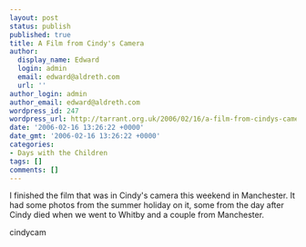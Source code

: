 ```yaml
---
layout: post
status: publish
published: true
title: A Film from Cindy's Camera
author:
  display_name: Edward
  login: admin
  email: edward@aldreth.com
  url: ''
author_login: admin
author_email: edward@aldreth.com
wordpress_id: 247
wordpress_url: http://tarrant.org.uk/2006/02/16/a-film-from-cindys-camera/
date: '2006-02-16 13:26:22 +0000'
date_gmt: '2006-02-16 13:26:22 +0000'
categories:
- Days with the Children
tags: []
comments: []
---
```

<p>I finished the film that was in Cindy's camera this weekend in Manchester.  It had some photos from the summer holiday on it, some from the day after Cindy died when we went to Whitby and a couple from Manchester.</p>
<p><wpg2>cindycam</wpg2></p>
